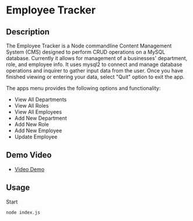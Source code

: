 # Employee Tracker

## Description

The Employee Tracker is a Node commandline Content Management System (CMS) designed to perform CRUD operations on a MySQL database. Currently it allows for management of a businesses' department, role, and employee info. It uses mysql2 to connect and manage database operations and inquirer to gather input data from the user. Once you have finished viewing or entering your data, select "Quit" option to exit the app.

The apps menu provides the following options and functionality:

- View All Departments
- View All Roles
- View All Employees
- Add New Department
- Add New Role
- Add New Employee
- Update Employee

## Demo Video

- [Video Demo](https://drive.google.com/file/d/12e9tAMqjX3jBSh-r9TSmuSXCx9sTQVOc/view?usp=sharing)

## Usage

Start

```sh
node index.js
```
